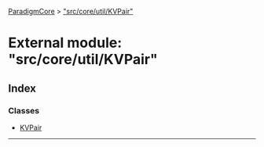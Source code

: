 [ParadigmCore](../README.md) > ["src/core/util/KVPair"](../modules/_src_core_util_kvpair_.md)

# External module: "src/core/util/KVPair"

## Index

### Classes

* [KVPair](../classes/_src_core_util_kvpair_.kvpair.md)

---

